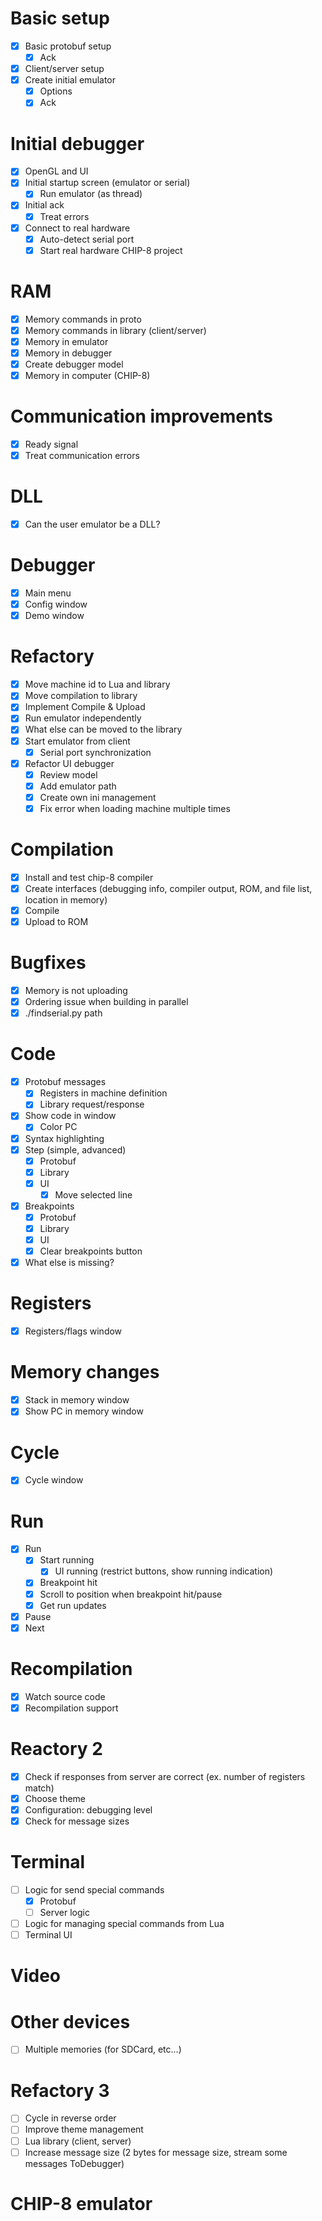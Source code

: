 # Basic setup

- [x] Basic protobuf setup
  - [x] Ack
- [x] Client/server setup
- [x] Create initial emulator
  - [x] Options
  - [x] Ack

# Initial debugger

- [x] OpenGL and UI
- [x] Initial startup screen (emulator or serial)
  - [x] Run emulator (as thread)
- [x] Initial ack
  - [x] Treat errors
- [x] Connect to real hardware
  - [x] Auto-detect serial port
  - [x] Start real hardware CHIP-8 project

# RAM

- [x] Memory commands in proto
- [x] Memory commands in library (client/server)
- [x] Memory in emulator
- [x] Memory in debugger
 - [x] Create debugger model
- [x] Memory in computer (CHIP-8)

# Communication improvements

- [x] Ready signal
- [x] Treat communication errors

# DLL

- [x] Can the user emulator be a DLL?

# Debugger

- [x] Main menu
- [x] Config window
- [x] Demo window

# Refactory

- [x] Move machine id to Lua and library
- [x] Move compilation to library
- [x] Implement Compile & Upload
- [x] Run emulator independently
- [x] What else can be moved to the library
- [x] Start emulator from client
  - [x] Serial port synchronization
- [x] Refactor UI debugger
  - [x] Review model
  - [x] Add emulator path
  - [x] Create own ini management
  - [x] Fix error when loading machine multiple times

# Compilation

- [x] Install and test chip-8 compiler
- [x] Create interfaces (debugging info, compiler output, ROM, and file list, location in memory)
- [x] Compile
- [x] Upload to ROM

# Bugfixes

- [x] Memory is not uploading
- [x] Ordering issue when building in parallel
- [x] ./findserial.py path

# Code

- [x] Protobuf messages
  - [x] Registers in machine definition
  - [x] Library request/response
- [x] Show code in window
  - [x] Color PC
- [x] Syntax highlighting
- [x] Step (simple, advanced)
  - [x] Protobuf
  - [x] Library
  - [x] UI
    - [x] Move selected line
- [x] Breakpoints
  - [x] Protobuf
  - [x] Library
  - [x] UI
  - [x] Clear breakpoints button
- [x] What else is missing?

# Registers

- [x] Registers/flags window

# Memory changes

- [x] Stack in memory window
- [x] Show PC in memory window

# Cycle

- [x] Cycle window

# Run

- [x] Run
  - [x] Start running
    - [x] UI running (restrict buttons, show running indication)
  - [x] Breakpoint hit
  - [x] Scroll to position when breakpoint hit/pause
  - [x] Get run updates
- [x] Pause
- [x] Next

# Recompilation

- [x] Watch source code
- [x] Recompilation support

# Reactory 2

- [x] Check if responses from server are correct (ex. number of registers match)
- [x] Choose theme
- [x] Configuration: debugging level
- [x] Check for message sizes

# Terminal

- [ ] Logic for send special commands
  - [x] Protobuf
  - [ ] Server logic
- [ ] Logic for managing special commands from Lua
- [ ] Terminal UI

# Video

# Other devices

- [ ] Multiple memories (for SDCard, etc...)

# Refactory 3

- [ ] Cycle in reverse order
- [ ] Improve theme management
- [ ] Lua library (client, server)
- [ ] Increase message size (2 bytes for message size, stream some messages ToDebugger)

# CHIP-8 emulator
